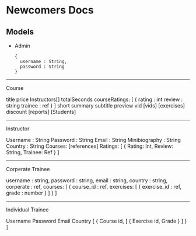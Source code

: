 # Newcomers Docs

## Models

- Admin

  ```
  {
    username : String,
    password : String
  }
  ```

---

Course

title
price
Instructors[]
totalSeconds
courseRatings:
[
{
rating : int
review : string
trainee : ref
}
]
short summary
subtitle
preview vid
[vids]
[exercises]
discount
[reports]
[Students]

---

Instructor

Username : String
Password : String
Email : String
Minibiography : String
Country : String
Courses: [references]
Ratings:
[
{
Rating: Int,
Review: String,
Trainee: Ref
}
]

---

Corperate Trainee

username : string,
password : string,
email : string,
country : string,
corperate : ref,
courses:
[
{
course_id : ref,
exercises:
[
{
exercise_id : ref,
grade : number
}
]
}
]

---

Individual Trainee

Username
Password
Email
Country
[
{
Course id,
[
{
Exercise id,
Grade
}
]
}
]

